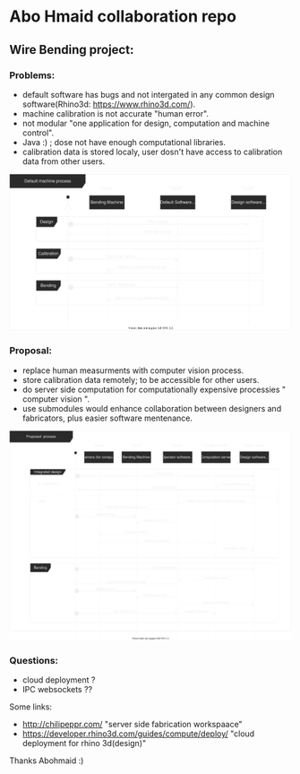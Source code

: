 # Abo Hmaid collaboration repo

## Wire Bending project:

### Problems:

- default software has bugs and not intergated in any common design software(Rhino3d: https://www.rhino3d.com/).
- machine calibration is not accurate "human error".
- not modular "one application for design, computation and machine control".
- Java :) ; dose not have enough computational libraries.
- calibration data is stored localy, user dosn't have access to calibration data from other users.

<img src="./images/Default_process_dark.svg">


### Proposal:

- replace human measurments with computer vision process.
- store calibration data remotely; to be accessible for other users.
- do server side computation for computationally expensive processies " computer vision ".
- use submodules would enhance collaboration between designers and fabricators, plus easier software mentenance.

<img src="./images/Proposed_process_dark.svg">

### Questions:

- cloud deployment ?
- IPC websockets ??

Some links:

- http://chilipeppr.com/ "server side fabrication workspaace"
- https://developer.rhino3d.com/guides/compute/deploy/ "cloud deployment for rhino 3d(design)"


Thanks Abohmaid :)
